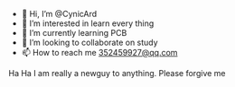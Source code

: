 - 👋 Hi, I’m @CynicArd
- 👀 I’m interested in learn every thing
- 🌱 I’m currently learning PCB
- 💞️ I’m looking to collaborate on study
- 📫 How to reach me 352459927@qq.com

<!---
CynicArd/CynicArd is a ✨ special ✨ repository because its `README.md` (this file) appears on your GitHub profile.
You can click the Preview link to take a look at your changes.
--->
Ha Ha I am really a newguy to anything. Please forgive me

